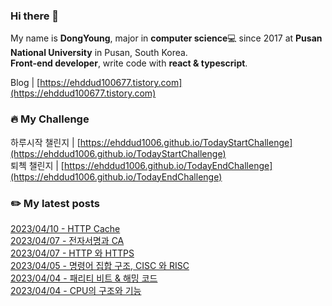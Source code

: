 
### Hi there 👋
My name is **DongYoung**, major in **computer science**💻 since 2017 at **Pusan National University** in Pusan, South Korea.  
**Front-end developer**, write code with **react & typescript**.

Blog | [https://ehddud100677.tistory.com](https://ehddud100677.tistory.com)

### 🔥 My Challenge
하루시작 챌린지 | [https://ehddud1006.github.io/TodayStartChallenge](https://ehddud1006.github.io/TodayStartChallenge)  
퇴첵 챌린지 | [https://ehddud1006.github.io/TodayEndChallenge](https://ehddud1006.github.io/TodayEndChallenge)

### ✏️ My latest posts
[2023/04/10 - HTTP Cache](https://ehddud100677.tistory.com/797) <br/>
[2023/04/07 - 전자서명과 CA](https://ehddud100677.tistory.com/796) <br/>
[2023/04/07 - HTTP 와 HTTPS](https://ehddud100677.tistory.com/795) <br/>
[2023/04/05 - 명령어 집합 구조, CISC 와 RISC](https://ehddud100677.tistory.com/792) <br/>
[2023/04/04 - 패리티 비트 & 해밍 코드](https://ehddud100677.tistory.com/790) <br/>
[2023/04/04 - CPU의 구조와 기능](https://ehddud100677.tistory.com/789) <br/>
